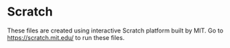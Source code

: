 # Scratch
These files are created using interactive Scratch platform built by MIT. Go to https://scratch.mit.edu/ to run these files.
